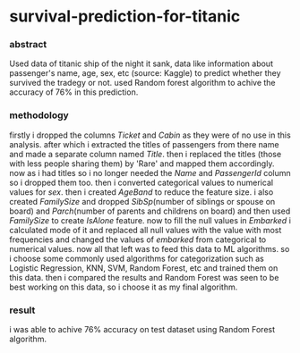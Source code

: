# survival-prediction-for-titanic

### abstract 
Used data of titanic ship of the night it sank, data like information about passenger's name, age, sex, etc (source: Kaggle) to predict whether they survived the tradegy or not. used Random forest algorithm to achive the accuracy of 76% in this prediction.

### methodology
firstly i dropped the columns *Ticket* and *Cabin* as they were of no use in this analysis. after which i extracted the titles of passengers from there name and made a separate column named *Title*. then i replaced the titles (those with less people sharing them) by 'Rare' and mapped them accordingly. now as i had titles so i no longer needed the *Name* and *PassengerId* column so i dropped them too.
then i converted categorical values to numerical values for *sex*. then i created *AgeBand* to reduce the feature size. i also created *FamilySize* and dropped *SibSp*(number of siblings or spouse on board) and *Parch*(number of parents and childrens on board) and then used *FamilySize* to create *IsAlone* feature.
now to fill the null values in *Embarked* i calculated mode of it and replaced all null values with the value with most frequencies and changed the values of *embarked* from categorical to  numerical values.
now all that left was to feed this data to ML algorithms. so i choose some commonly used algorithms for categorization such as Logistic Regression, KNN, SVM, Random Forest, etc and trained them on this data. then i compared the results and Random Forest was seen to be best working on this data, so i choose it as my final algorithm.

### result
i was able to achive 76% accuracy on test dataset using Random Forest algorithm.
